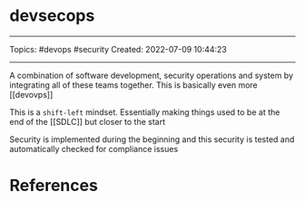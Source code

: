 # devsecops
---
Topics: #devops #security
Created: 2022-07-09 10:44:23

---

A combination of software development, security operations and system by integrating all of these teams together. This is basically even more [[devovps]]

This is a `shift-left` mindset. Essentially making things used to be at the end of the [[SDLC]] but closer to the start

Security is implemented during the beginning and this security is tested and automatically checked for compliance issues

# References
